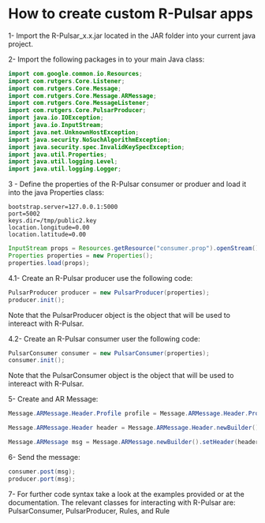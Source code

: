 # How to create custom R-Pulsar apps

1- Import the R-Pulsar_x.x.jar located in the JAR folder into your current java project.

2- Import the following packages in to your main Java class:

```java
import com.google.common.io.Resources;
import com.rutgers.Core.Listener;
import com.rutgers.Core.Message;
import com.rutgers.Core.Message.ARMessage;
import com.rutgers.Core.MessageListener;
import com.rutgers.Core.PulsarProducer;
import java.io.IOException;
import java.io.InputStream;
import java.net.UnknownHostException;
import java.security.NoSuchAlgorithmException;
import java.security.spec.InvalidKeySpecException;
import java.util.Properties;
import java.util.logging.Level;
import java.util.logging.Logger;
```

3 - Define the properties of the R-Pulsar consumer or produer and load it into the java Properties class:

``` 
bootstrap.server=127.0.0.1:5000 
port=5002
keys.dir=/tmp/public2.key
location.longitude=0.00
location.latitude=0.00
```
```java
InputStream props = Resources.getResource("consumer.prop").openStream();
Properties properties = new Properties();
properties.load(props);
```

4.1- Create an R-Pulsar producer use the following code:

```java
PulsarProducer producer = new PulsarProducer(properties);
producer.init();
```
Note that the PulsarProducer object is the object that will be used to intereact with R-Pulsar.

4.2- Create an R-Pulsar consumer user the following code:

```java
PulsarConsumer consumer = new PulsarConsumer(properties);
consumer.init();
```
Note that the PulsarConsumer object is the object that will be used to intereact with R-Pulsar.

5- Create and AR Message:

```java
Message.ARMessage.Header.Profile profile = Message.ARMessage.Header.Profile.newBuilder().addSingle("temperature").addSingle("fahrenheit").build();

Message.ARMessage.Header header = Message.ARMessage.Header.newBuilder().setLatitude(0.00).setLongitude(0.00).setType(Message.ARMessage.RPType.AR_CONSUMER).setProfile(profile).setPeerId(consumer.getPeerID()).build();

Message.ARMessage msg = Message.ARMessage.newBuilder().setHeader(header).setAction(Message.ARMessage.Action.NOTIFY_DATA).build();
```

6- Send the message:

```java
consumer.post(msg);
producer.port(msg);
```

7- For further code syntax take a look at the examples provided or at the documentation. The relevant classes for interacting with R-Pulsar are: PulsarConsumer, PulsarProducer, Rules, and Rule




